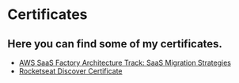# Certificates
## Here you can find some of my certificates.

- <a href="https://github.com/aragaomiguel/certificates/issues/1#issue-2204374624" target="_blank"> AWS SaaS Factory Architecture Track: SaaS Migration Strategies </a>
- <a href= "https://app.rocketseat.com.br/certificates/cab11241-1e8a-41cd-9e79-eaa7f93f9557"> Rocketseat Discover Certificate </a>

